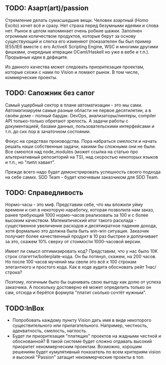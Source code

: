 ## TODO: Азарт(art)/passion
Стремление делать сумасшедшие вещи. Человек азартный (Homo Excito) хочет всё и
сразу. Нет страха перед безумными идеями и слова нет. Рынок в целом напоминает
очень робкие шажки. Заполнен огромным количеством продуктов, которые берут за
основу существующий и слегка его изменяют (показателен бы был пример IE55/IE6
вместе с его ActiveX Scripting Engine, WSC и многими другими фишками, очередные
итерации OCaml/Haskell но уже в вебе и т.п.). Прорывные идеи в дефиците.

Из данного качества может следовать приоритезация проектам, которые схожи с нами
по Vision и ломают рынок. В том числе, коммерческие проекты.

## TODO: Сапожник без сапог
Самый ущербный сектор в плане автоматизации - это мы сами. Автоматизируем самые
разные области не первое десятилетии, а в своём доме - полный бардак. DevOps,
анализаторы/линтеры, compiler API только-только обретают зрелость. А задачи
работы с документацией, базами данных, пользовательскими интерфейсами и т.п.
до сих пор в зачаточном состоянии.

Фокус на средствах производства. Пора набраться смелости и начать решать наши
собственные задачи, какими бы сложными они не были. Все смеются над
node_modules (может ссылка на статью про альтернативный репозиторий на TS),
над скоростью некоторых языков и т.п., но "пипл хавает".

Прежде всего надо будет демонстрировать успешность своего подхода на себе самих.
SDD Team - будет ключевым заказчиком для SDD Team.

## TODO: Справедливость
Нормо-часы - это миф. Представим себе, что мы вложили уйму времени и сил в
некоторую наработку, которая позволила нам заказ, ранее требующий 1000
нормо-часов реализовать за 100 и с более высоким качеством. Математический итог
такого расклада - существенное увеличение расходов и десятикратное падение
дохода, хотя формально это должна была быть win-win ситуация. Заказчик получает
более качественный продукт в 10 раз быстрее и доплачивает за это, скажем 10%
сверху от стоимости 1000-часовой версии.

Имеет ли смысл оптимизировать код? Представим, что у нас было 10K строк
спагетти/boilerplate-кода. Он бы потянул, скажем, на 200 часов. Но после 100
часов мучений мы свели это всё к 100 строкам элегантного и простого кода. Как
в ходе аудита обосновать рейт 1час/строка?

Поэтому, логичным было бы оценивать свою выгоду как долю от успеха заказчика.
А поскольку достоверно её может определить только он сам, отсюда и берётся
формула "платит сколько сочтёт нужным".

## TODO:InBox
* Попробовать каждому пункту Vision дать имя в виде некоторого существительного
  или прилагательного. Например, честность, адекватность, смелость, наглость.
* Будет ли приоритезация "платящих" проектов на жадными честной и обоснованной?
  В такой системе будет сложно отдавать высокий приоритет некоммерческим
  проектам. Возможно, хорошим решениям будет кумулятивный показатель по всем
  критериям vision и высокий "Passion" затащит некоммерческие проекты в топ.
